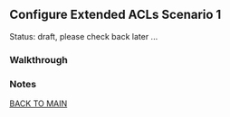 ## Configure Extended ACLs Scenario 1

Status: draft, please check back later ...

### Walkthrough

### Notes

[BACK TO MAIN](https://github.com/lfost42/networking)